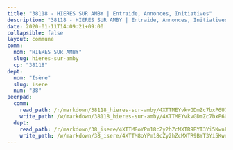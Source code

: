 ```yaml
---
title: "38118 - HIERES SUR AMBY | Entraide, Annonces, Initiatives"
description: "38118 - HIERES SUR AMBY | Entraide, Annonces, Initiatives"
date: 2020-01-11T14:09:21+09:00
collapsible: false
layout: commune
comm:
  nom: "HIERES SUR AMBY"
  slug: hieres-sur-amby
  cp: "38118"
dept:
  nom: "Isère"
  slug: isere
  num: "38"
peerpad:
  comm:
    read_path: /r/markdown/38118_hieres-sur-amby/4XTTMEYvkvGDmZc7bxP6U7p9Ft7pB6MqMu5ZnVLJk3oUMnWPN
    write_path: /w/markdown/38118_hieres-sur-amby/4XTTMEYvkvGDmZc7bxP6U7p9Ft7pB6MqMu5ZnVLJk3oUMnWPN-K3TgThmejxD1eV9Yr2XPXHMWiqwoMiq3Ht9wAsMWjDd7fCxypxGxeYmqAFeA67wDce5hFMgFzihG8Xpe7AqmLE9kwVwAMq3qgXmzkd4uyeNgb2iRVFLJhbKY656mqvuc5dwTNSCc
  dept:
    read_path: /r/markdown/38_isere/4XTTM8oYPm18cZy2hZcMXTR9BYT3Yi5KwnFvpXu1TXaRq7Q3V
    write_path: /w/markdown/38_isere/4XTTM8oYPm18cZy2hZcMXTR9BYT3Yi5KwnFvpXu1TXaRq7Q3V-K3TgUoSzs2JpJwfbzBvgU8N95mHo7JXz7NbEctNRM3EDb2iYHA4maKm3pRQwmboULLPnLFTEhRgTawPTWpmxTxKbTwDgAEzA9tUHjpudQTWdKWfdVSegAo77eCwhXTaVG7AyUZEs
---
```


